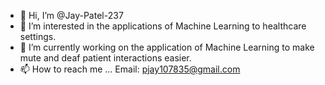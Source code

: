 - 👋 Hi, I’m @Jay-Patel-237
- 👀 I’m interested in the applications of Machine Learning to healthcare settings.
- 🌱 I’m currently working on the application of Machine Learning to make mute and deaf patient interactions easier.
- 📫 How to reach me ... Email: pjay107835@gmail.com

<!---
Jay-Patel-237/Jay-Patel-237 is a ✨ special ✨ repository because its `README.md` (this file) appears on your GitHub profile.
You can click the Preview link to take a look at your changes.
--->
